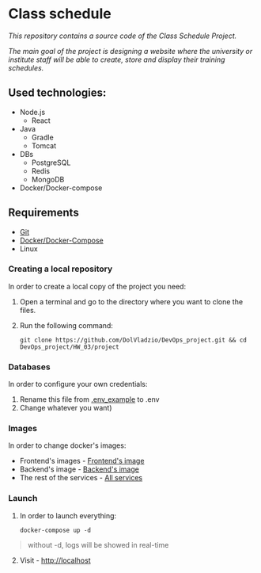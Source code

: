 # Class schedule
_This repository contains a source code of the Class Schedule Project._

_The main goal of the project is designing a website where the university or institute staff will be able to create, store and display their training schedules._

## Used technologies:
- Node.js
  - React
- Java
  - Gradle
  - Tomcat
- DBs
  - PostgreSQL
  - Redis
  - MongoDB
- Docker/Docker-compose

## Requirements
- [Git]
- [Docker/Docker-Compose]
- Linux

### Creating a local repository
In order to create a local copy of the project you need:
1. Open a terminal and go to the directory where you want to clone the files. 
2. Run the following command:

       git clone https://github.com/DolVladzio/DevOps_project.git && cd DevOps_project/HW_03/project

### Databases
In order to configure your own credentials:
1. Rename this file from [.env_example] to .env
2. Change whatever you want)

### Images
In order to change docker's images:
- Frontend's images - [Frontend's image]
- Backend's image - [Backend's image]
- The rest of the services - [All services]

### Launch
1. In order to launch everything:

       docker-compose up -d
> without -d, logs will be showed in real-time
2. Visit - [http://localhost]

[//]: # (Reference links)
[.env_example]: <https://github.com/DolVladzio/DevOps_project/blob/SCRUM-18-HW_03/HW_03/project/.env>
[Frontend's image]: <https://github.com/DolVladzio/DevOps_project/blob/SCRUM-18-HW_03/HW_03/project/frontend/Dockerfile>
[Backend's image]: <https://github.com/DolVladzio/DevOps_project/blob/SCRUM-18-HW_03/HW_03/project/Dockerfile>
[All services]: <https://github.com/DolVladzio/DevOps_project/blob/SCRUM-18-HW_03/HW_03/project/docker-compose.yml>
[http://localhost]: <http://localhost>
[Git]: <https://git-scm.com/downloads/linux>
[Docker/Docker-Compose]: <https://docs.docker.com/engine/install/>
